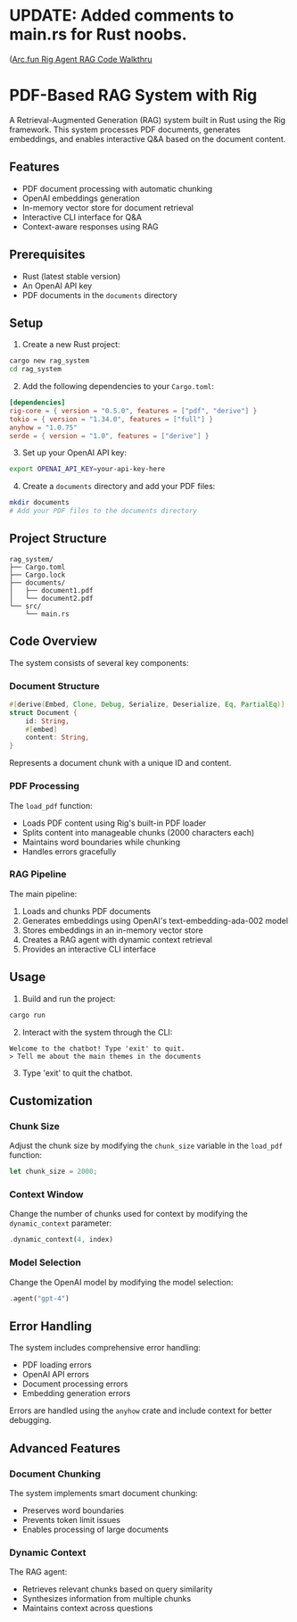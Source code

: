 # UPDATE: Added comments to main.rs for Rust noobs. 
([Arc.fun Rig Agent RAG Code Walkthru](https://github.com/unicornlaunching/rig-rag-system-example/blob/main/Arc_Fun_Rig_RAG_Agent_Code_Walkthru.mp3?raw=true)

# PDF-Based RAG System with Rig

A Retrieval-Augmented Generation (RAG) system built in Rust using the Rig framework. This system processes PDF documents, generates embeddings, and enables interactive Q&A based on the document content.

## Features

- PDF document processing with automatic chunking
- OpenAI embeddings generation
- In-memory vector store for document retrieval
- Interactive CLI interface for Q&A
- Context-aware responses using RAG

## Prerequisites

- Rust (latest stable version)
- An OpenAI API key
- PDF documents in the `documents` directory

## Setup

1. Create a new Rust project:
```bash
cargo new rag_system
cd rag_system
```

2. Add the following dependencies to your `Cargo.toml`:
```toml
[dependencies]
rig-core = { version = "0.5.0", features = ["pdf", "derive"] }
tokio = { version = "1.34.0", features = ["full"] }
anyhow = "1.0.75"
serde = { version = "1.0", features = ["derive"] }
```

3. Set up your OpenAI API key:
```bash
export OPENAI_API_KEY=your-api-key-here
```

4. Create a `documents` directory and add your PDF files:
```bash
mkdir documents
# Add your PDF files to the documents directory
```

## Project Structure

```
rag_system/
├── Cargo.toml
├── Cargo.lock
├── documents/
│   ├── document1.pdf
│   └── document2.pdf
└── src/
    └── main.rs
```

## Code Overview

The system consists of several key components:

### Document Structure
```rust
#[derive(Embed, Clone, Debug, Serialize, Deserialize, Eq, PartialEq)]
struct Document {
    id: String,
    #[embed]
    content: String,
}
```
Represents a document chunk with a unique ID and content.

### PDF Processing
The `load_pdf` function:
- Loads PDF content using Rig's built-in PDF loader
- Splits content into manageable chunks (2000 characters each)
- Maintains word boundaries while chunking
- Handles errors gracefully

### RAG Pipeline
The main pipeline:
1. Loads and chunks PDF documents
2. Generates embeddings using OpenAI's text-embedding-ada-002 model
3. Stores embeddings in an in-memory vector store
4. Creates a RAG agent with dynamic context retrieval
5. Provides an interactive CLI interface

## Usage

1. Build and run the project:
```bash
cargo run
```

2. Interact with the system through the CLI:
```
Welcome to the chatbot! Type 'exit' to quit.
> Tell me about the main themes in the documents
```

3. Type 'exit' to quit the chatbot.

## Customization

### Chunk Size
Adjust the chunk size by modifying the `chunk_size` variable in the `load_pdf` function:
```rust
let chunk_size = 2000;
```

### Context Window
Change the number of chunks used for context by modifying the `dynamic_context` parameter:
```rust
.dynamic_context(4, index)
```

### Model Selection
Change the OpenAI model by modifying the model selection:
```rust
.agent("gpt-4") 
```

## Error Handling

The system includes comprehensive error handling:
- PDF loading errors
- OpenAI API errors
- Document processing errors
- Embedding generation errors

Errors are handled using the `anyhow` crate and include context for better debugging.

## Advanced Features

### Document Chunking
The system implements smart document chunking:
- Preserves word boundaries
- Prevents token limit issues
- Enables processing of large documents

### Dynamic Context
The RAG agent:
- Retrieves relevant chunks based on query similarity
- Synthesizes information from multiple chunks
- Maintains context across questions


